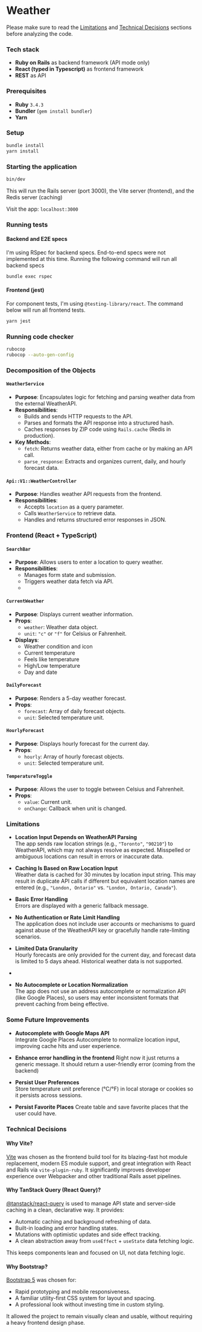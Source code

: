 # Weather
Please make sure to read the [Limitations](#limitations) and [Technical Decisions](#technical-decisions) sections before analyzing the code.

### Tech stack
- **Ruby on Rails** as backend framework (API mode only)
- **React (typed in Typescript)** as frontend framework
- **REST** as API

### Prerequisites
- **Ruby** `3.4.3`
- **Bundler** (`gem install bundler`)
- **Yarn**

### Setup
```bash
bundle install
yarn install
```

### Starting the application
```bash
bin/dev
```
This will run the Rails server (port 3000), the Vite server (frontend), and the Redis server (caching)

Visit the app: `localhost:3000`

### Running tests
#### Backend and E2E specs
I'm using RSpec for backend specs. 
End-to-end specs were not implemented at this time. 
Running the following command will run all backend specs
```bash
bundle exec rspec
```

#### Frontend (jest)
For component tests, I'm using `@testing-library/react`. The command below will run all frontend tests.
```bash
yarn jest
```

### Running code checker
```bash
rubocop
rubocop --auto-gen-config
```

### Decomposition of the Objects
#### `WeatherService`
- **Purpose**: Encapsulates logic for fetching and parsing weather data from the external WeatherAPI.
- **Responsibilities**:
    - Builds and sends HTTP requests to the API.
    - Parses and formats the API response into a structured hash.
    - Caches responses by ZIP code using `Rails.cache` (Redis in production).
- **Key Methods**:
    - `fetch`: Returns weather data, either from cache or by making an API call.
    - `parse_response`: Extracts and organizes current, daily, and hourly forecast data.

#### `Api::V1::WeatherController`
- **Purpose**: Handles weather API requests from the frontend.
- **Responsibilities**:
    - Accepts `location` as a query parameter.
    - Calls `WeatherService` to retrieve data.
    - Handles and returns structured error responses in JSON.

### Frontend (React + TypeScript)

#### `SearchBar`
- **Purpose**: Allows users to enter a location to query weather.
- **Responsibilities**:
    - Manages form state and submission.
    - Triggers weather data fetch via API.
    - 
#### `CurrentWeather`
- **Purpose**: Displays current weather information.
- **Props**:
    - `weather`: Weather data object.
    - `unit`: `"c"` or `"f"` for Celsius or Fahrenheit.
- **Displays**:
    - Weather condition and icon
    - Current temperature
    - Feels like temperature
    - High/Low temperature
    - Day and date

#### `DailyForecast`
- **Purpose**: Renders a 5-day weather forecast.
- **Props**:
    - `forecast`: Array of daily forecast objects.
    - `unit`: Selected temperature unit.

#### `HourlyForecast`
- **Purpose**: Displays hourly forecast for the current day.
- **Props**:
    - `hourly`: Array of hourly forecast objects.
    - `unit`: Selected temperature unit.

#### `TemperatureToggle`
- **Purpose**: Allows the user to toggle between Celsius and Fahrenheit.
- **Props**:
    - `value`: Current unit.
    - `onChange`: Callback when unit is changed.

### Limitations

- **Location Input Depends on WeatherAPI Parsing**  
The app sends raw location strings (e.g., `"Toronto"`, `"90210"`) to WeatherAPI, which may not always resolve as 
expected. Misspelled or ambiguous locations can result in errors or inaccurate data.

- **Caching Is Based on Raw Location Input**  
Weather data is cached for 30 minutes by location input string. This may result in duplicate API calls if different 
but equivalent location names are entered (e.g., `"London, Ontario"` vs. `"London, Ontario, Canada"`).

- **Basic Error Handling**  
Errors are displayed with a generic fallback message.

- **No Authentication or Rate Limit Handling**  
The application does not include user accounts or mechanisms to guard against abuse of the WeatherAPI 
key or gracefully handle rate-limiting scenarios.

- **Limited Data Granularity**  
Hourly forecasts are only provided for the current day, and forecast data is limited to 5 days ahead. 
Historical weather data is not supported.
- 
- **No Autocomplete or Location Normalization**  
The app does not use an address autocomplete or normalization API (like Google Places), so users may enter 
inconsistent formats that prevent caching from being effective.

### Some Future Improvements
- **Autocomplete with Google Maps API**  
Integrate Google Places Autocomplete to normalize location input, improving cache hits and user experience.

- **Enhance error handling in the frontend**
Right now it just returns a generic message. It should return a user-friendly error (coming from the backend)

- **Persist User Preferences**  
Store temperature unit preference (°C/°F) in local storage or cookies so it persists across sessions.

- **Persist Favorite Places**
Create table and save favorite places that the user could have.

### Technical Decisions
#### Why Vite?
[Vite](https://vitejs.dev/) was chosen as the frontend build tool for its blazing-fast hot module replacement,
modern ES module support, and great integration with React and Rails via `vite-plugin-ruby`.
It significantly improves developer experience over Webpacker and other traditional Rails asset pipelines.

#### Why TanStack Query (React Query)?
[@tanstack/react-query](https://tanstack.com/query/latest) is used to manage API state and server-side caching in a
clean, declarative way. It provides:
- Automatic caching and background refreshing of data.
- Built-in loading and error handling states.
- Mutations with optimistic updates and side effect tracking.
- A clean abstraction away from `useEffect` + `useState` data fetching logic.

This keeps components lean and focused on UI, not data fetching logic.

#### Why Bootstrap?
[Bootstrap 5](https://getbootstrap.com/) was chosen for:
- Rapid prototyping and mobile responsiveness.
- A familiar utility-first CSS system for layout and spacing.
- A professional look without investing time in custom styling.

It allowed the project to remain visually clean and usable, without requiring a heavy frontend design phase.